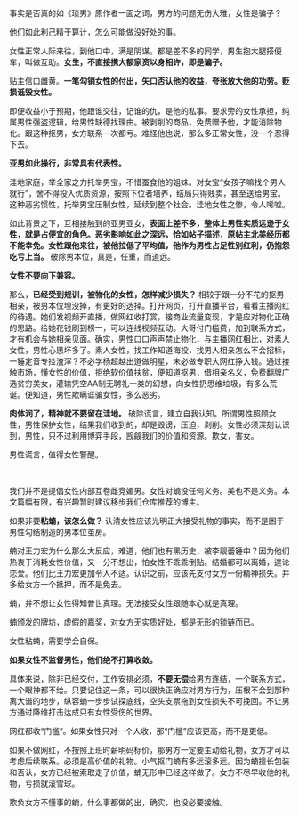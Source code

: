 事实是否真的如《琐男》原作者一面之词，男方的问题无伤大雅，女性是骗子？

他们如此利己精于算计，怎么可能做没好处的事。

女性正常人际来往，到他口中，满是阴谋。都是差不多的同学，男生抱大腿搭便车，叫做互助。**女生，不直接携大额家资以身相许，即是骗子。**

贴主信口雌黄。**一笔勾销女性的付出，矢口否认他的收益，夸张放大他的功劳。贬损诋毁女性。**

即便收益小于预期，他跟谁交往，记谁的仇，是他的私事。要求旁的女性承担，纯属男性强盗逻辑，给男性缺德找理由。被剥削的商品，免费赠予他，才能消除物化。跟这种抠男，女方联系一次都亏。难怪他也说，那么多正常女性，没一个忍得下去。

**亚男如此操行，非常具有代表性。**

洼地家庭，举全家之力托举男宝，不惜蚕食他的姐妹。对女宝“女孩子嘛找个男人就行”，舍不得投入优质资源，按照下位者培养，结局只得贱卖，甚至送给男宝。这种恶劣惯性，托举男宝压制女性，延续到整个社会。洼地女性之惨，令人唏嘘。

如此背景之下，互相接触到的亚男亚女，**表面上差不多，整体上男性实质远逊于女性，就是占便宜的角色。恶劣影响如此之深远，恰如帖子描述，原帖主北美经历都不能幸免。女性跟他来往，被他拉低了平均值，他作为男性占足性别红利，仍抱怨吃亏上当。** 破除男本位，真是，任重，而道远。

**女性不要向下兼容。**

那么，**已经受到规训，被物化的女性，怎样减少损失？** 相较于跟一分不花的抠男相亲，被男本位埋没掉，有更好的选择。打开网页，打开直播平台，看看主播网红的待遇。她们发视频开直播，做网红收打赏，接商业流量变现，才是应对物化正确的思路。给她花钱刷到榜一，可以连线视频互动。大哥付门槛费，加到联系方式，才有机会与她相亲见面。确实，男性口口声声禁止物化，与主播网红相比，对素人女性，男性心思坏多了。素人女性，找工作知道海投，找男人相亲怎么不会招标，一锤定音专捡渣滓？不必学杨超越出道做明星，未必做专职大网红挣大钱。通过接触市场，懂女性的价值，拒绝软价值扶贫，便知道抠男，借相亲名义，免费翻牌广选贫穷美女，灌输凭空AA制无聘礼一类的幻想，向女性扔思维垃圾，有多么荒诞。便知道，男性欺瞒诓骗女性，多么恶劣。

**肉体润了，精神就不要留在洼地。** 破除谎言，建立自我认知。所谓男性照顾女性，男性保护女性，结果我们收到的，却是毁谤，压迫，剥削。女性必须深刻认识到，男性，只不过利用博弈手段，觊觎我们的价值和资源。欺女，害女。

男性谎言，值得女性警醒。

</br>

我们并不是提倡女性内部互卷雌竞媚男。女性对蝻没任何义务。美也不是义务。本文篇幅有限，有兴趣暂时建议移步我们仓库推荐的博主。

如果非要**粘蝻，该怎么做？** 认清女性应该光明正大接受礼物的事实，而不是困于男性勾结制造的男本位茧房。

蝻对王力宏为什么那么大反应，难道，他们也有黑历史，被李靓蕾锤中？因为他们热衷于消耗女性价值，又一分不想出，怕女性不乖乖倒贴。结婚都可以离婚，遑论恋爱。他们比王力宏更加令人不适。认识之前，应该先支付女方一份精神损失。并多给女方一个抵押，而不是免去。

蝻，并不想让女性得知普世真理。无法接受女性跟随本心就是真理。

蝻颁发的牌坊，虚假的嘉奖，对女方无实质好处，都是无形的锁链而已。

女性粘蝻，需要学会自保。

**如果女性不监督男性，他们绝不打算收敛。**

具体来说，除非已经交付，工作安排必须，**不要无偿**给男方连结，一个联系方式，一个眼神都不给。只要记住这一条，可以很快正确应对男方行为，压根不会到那种离大谱的地步，纵容蝻一步步试探底线，空头支票拖到女性损失不可挽回。不让男方通过降维打击达成只有女性受伤的世界。

网红都收“门槛”。如果女性只对一个人收，那“门槛”应该更高，而不是更低。

如果不做网红，不按照上班时薪明码标价，那男方一定要主动给礼物，女方才可以考虑后续联系。必须是高价值的礼物。小气抠门蝻有多远滚多远。因为蝻擅长包装和否认，女方已经被索取走了价值，蝻无形中已经这样做了。女方不尽早收他的礼物，亏损就滚雪球。

欺负女方不懂事的蝻，什么事都做的出，确实，也没必要接触。
